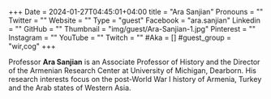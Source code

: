 +++
Date = 2024-01-27T04:45:01+04:00
title = "Ara Sanjian"
Pronouns = ""
Twitter = ""
Website = ""
Type = "guest"
Facebook = "ara.sanjian"
Linkedin = ""
GitHub = ""
Thumbnail = "img/guest/Ara-Sanjian-1.jpg"
Pinterest = ""
Instagram = ""
YouTube = ""
Twitch = ""
#Aka = []
#guest_group = "wir,cog"
+++

Professor __Ara Sanjian__ is an Associate Professor of History and the Director of the Armenian Research Center at University of Michigan, Dearborn. His research interests focus on the post-World War I history of Armenia, Turkey and the Arab states of Western Asia.
